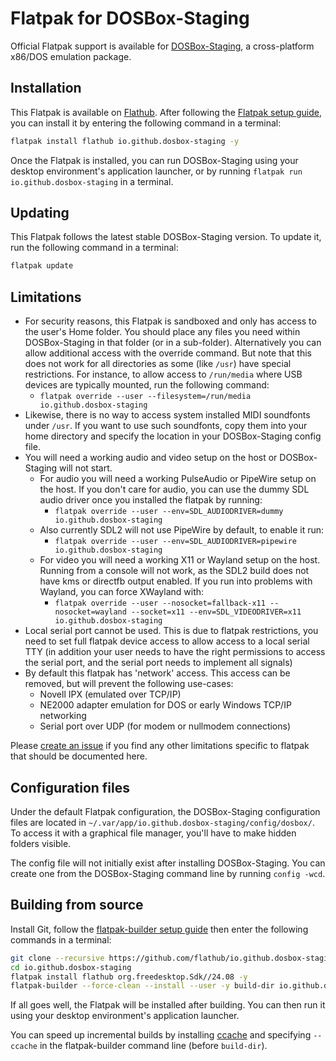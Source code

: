 # Flatpak for DOSBox-Staging

Official Flatpak support is available for [DOSBox-Staging](https://dosbox-staging.github.io/), a cross-platform x86/DOS emulation package.

## Installation

This Flatpak is available on
[Flathub](https://flathub.org/apps/details/io.github.dosbox-staging/).
After following the [Flatpak setup guide](https://flatpak.org/setup/),
you can install it by entering the following command in a terminal:

```bash
flatpak install flathub io.github.dosbox-staging -y
```

Once the Flatpak is installed, you can run DOSBox-Staging using your desktop environment's
application launcher, or by running `flatpak run io.github.dosbox-staging` in a terminal.

## Updating

This Flatpak follows the latest stable DOSBox-Staging version.
To update it, run the following command in a terminal:

```bash
flatpak update
```

## Limitations

- For security reasons, this Flatpak is sandboxed and only has access to the
  user's Home folder. You should place any files you need within DOSBox-Staging in
  that folder (or in a sub-folder). Alternatively you can allow additional access
  with the override command. But note that this does not work for all directories
  as some (like ``/usr``) have special restrictions. For instance, to allow access
   to ``/run/media`` where USB devices are typically mounted, run the following command:
    - ``flatpak override --user --filesystem=/run/media io.github.dosbox-staging``
- Likewise, there is no way to access system installed MIDI soundfonts under ``/usr``.
  If you want to use such soundfonts, copy them into your home directory and
  specify the location in your DOSBox-Staging config file.
- You will need a working audio and video setup on the host or DOSBox-Staging will not start.
  - For audio you will need a working PulseAudio or PipeWire setup on the host. If you don't care for audio, you can use the dummy SDL audio driver once you installed the flatpak by running:
    - ``flatpak override --user --env=SDL_AUDIODRIVER=dummy io.github.dosbox-staging``
  - Also currently SDL2 will not use PipeWire by default, to enable it run:
    - ``flatpak override --user --env=SDL_AUDIODRIVER=pipewire io.github.dosbox-staging``
  - For video you will need a working X11 or Wayland setup on the host. Running from a console will not work, as the SDL2 build does not have kms or directfb output enabled. If you run into problems with Wayland, you can force XWayland with:
    - ``flatpak override --user --nosocket=fallback-x11 --nosocket=wayland --socket=x11 --env=SDL_VIDEODRIVER=x11 io.github.dosbox-staging``
 - Local serial port cannot be used. This is due to flatpak restrictions, you need to set 
   full flatpak device access to allow access to a local serial TTY (in addition your
   user needs to have the right permissions to access the serial port, and the serial port
   needs to implement all signals)
 - By default this flatpak has 'network' access. This access can be removed, but will prevent the following use-cases:
    - Novell IPX (emulated over TCP/IP)
    - NE2000 adapter emulation for DOS or early Windows TCP/IP networking
    - Serial port over UDP (for modem or nullmodem connections)


Please [create an issue](https://github.com/flathub/io.github.dosbox-staging/issues/new)
if you find any other limitations specific to flatpak that should be documented here.

## Configuration files

Under the default Flatpak configuration, the DOSBox-Staging configuration files are
located in `~/.var/app/io.github.dosbox-staging/config/dosbox/`. To access it with a
graphical file manager, you'll have to make hidden folders visible.

The config file will not initially exist after installing DOSBox-Staging.
You can create one from the DOSBox-Staging command line by running ``config -wcd``.

## Building from source

Install Git, follow the
[flatpak-builder setup guide](https://docs.flatpak.org/en/latest/first-build.html)
then enter the following commands in a terminal:

```bash
git clone --recursive https://github.com/flathub/io.github.dosbox-staging.git
cd io.github.dosbox-staging
flatpak install flathub org.freedesktop.Sdk//24.08 -y
flatpak-builder --force-clean --install --user -y build-dir io.github.dosbox-staging.yml
```

If all goes well, the Flatpak will be installed after building. You can then
run it using your desktop environment's application launcher.

You can speed up incremental builds by installing [ccache](https://ccache.dev/)
and specifying `--ccache` in the flatpak-builder command line (before `build-dir`).
